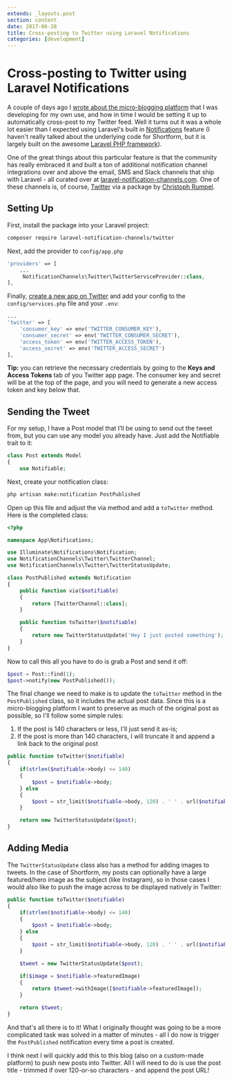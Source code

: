 ```yaml
---
extends: _layouts.post
section: content
date: 2017-06-28
title: Cross-posting to Twitter using Laravel Notifications
categories: [development]
---
```

# Cross-posting to Twitter using Laravel Notifications

A couple of days ago I [wrote about the micro-blogging platform](/blog/micro-blogging) that I was developing for my own use, and how in time I would be setting it up to automatically cross-post to my Twitter feed.  Well it turns out it was a whole lot easier than I expected using Laravel's built in [Notifications](https://laravel.com/docs/5.4/notifications) feature (I haven't really talked about the underlying code for Shortform, but it is largely built on the awesome [Laravel PHP framework](https://laravel.com)).

One of the great things about this particular feature is that the community has really embraced it and built a ton of additional notification channel integrations over and above the email, SMS and Slack channels that ship with Laravel - all curated over at [laravel-notification-channels.com](http://laravel-notification-channels.com/).  One of these channels is, of course, [Twitter](http://laravel-notification-channels.com/twitter/) via a package by [Christoph Rumpel](http://christoph-rumpel.com/).

## Setting Up

First, install the package into your Laravel project:

```bash
composer require laravel-notification-channels/twitter
```

Next, add the provider to `config/app.php`

```php
'providers' => [
    ...
     NotificationChannels\Twitter\TwitterServiceProvider::class,
],
```

Finally, [create a new app on Twitter](https://apps.twitter.com) and add your config to the `config/services.php` file and your `.env`:

```php
...
'twitter' => [
    'consumer_key' => env('TWITTER_CONSUMER_KEY'),
    'consumer_secret' => env('TWITTER_CONSUMER_SECRET'),
    'access_token' => env('TWITTER_ACCESS_TOKEN'),
    'access_secret' => env('TWITTER_ACCESS_SECRET')
],
```

**Tip:** you can retrieve the necessary credentials by going to the **Keys and Access Tokens** tab of you Twitter app page.  The consumer key and secret will be at the top of the page, and you will need to generate a new access token and key below that.

## Sending the Tweet

For my setup, I have a Post model that I’ll be using to send out the tweet from, but you can use any model you already have. Just add the Notifiable trait to it:

```php
class Post extends Model
{
    use Notifiable;
```

Next, create your notification class:

```bash
php artisan make:notification PostPublished
```

Open up this file and adjust the via method and add a `toTwitter` method. Here is the completed class:

```php
<?php

namespace App\Notifications;

use Illuminate\Notifications\Notification;
use NotificationChannels\Twitter\TwitterChannel;
use NotificationChannels\Twitter\TwitterStatusUpdate;

class PostPublished extends Notification
{
    public function via($notifiable)
    {
        return [TwitterChannel::class];
    }

    public function toTwitter($notifiable)
    {
        return new TwitterStatusUpdate('Hey I just posted something');
    }
}
```

Now to call this all you have to do is grab a Post and send it off:

```php
$post = Post::find(1);
$post->notify(new PostPublished());
```

The final change we need to make is to update the `toTwitter` method in the `PostPublished` class, so it includes the actual post data.  Since this is a micro-blogging platform I want to preserve as much of the original post as possible, so I'll follow some simple rules:

1. If the post is 140 characters or less, I'll just send it as-is;
2. If the post is more than 140 characters, I will truncate it and append a link back to the original post

```php
public function toTwitter($notifiable)
{
    if(strlen($notifiable->body) <= 140)
    {
        $post = $notifiable->body;
    } else
    {
        $post = str_limit($notifiable->body, 120) . ' ' . url($notifiable->uri);
    }

    return new TwitterStatusUpdate($post);
}
```

## Adding Media

The `TwitterStatusUpdate` class also has a method for adding images to tweets.  In the case of Shortform, my posts can optionally have a large featured/hero image as the subject (like Instagram), so in those cases I would also like to push the image across to be displayed natively in Twitter:

```php
public function toTwitter($notifiable)
{
    if(strlen($notifiable->body) <= 140)
    {
        $post = $notifiable->body;
    } else
    {
        $post = str_limit($notifiable->body, 120) . ' ' . url($notifiable->uri);
    }

    $tweet = new TwitterStatusUpdate($post);

    if($image = $notifiable->featuredImage)
    {
        return $tweet->withImage([$notifiable->featuredImage]);
    }

    return $tweet;
}
```

And that's all there is to it!  What I originally thought was going to be a more complicated task was solved in a matter of minutes - all I do now is trigger the `PostPublished` notification every time a post is created.

I think next I will quickly add this to this blog (also on a custom-made platform) to push new posts into Twitter.  All I will need to do is use the post title - trimmed if over 120-or-so characters - and append the post URL!
